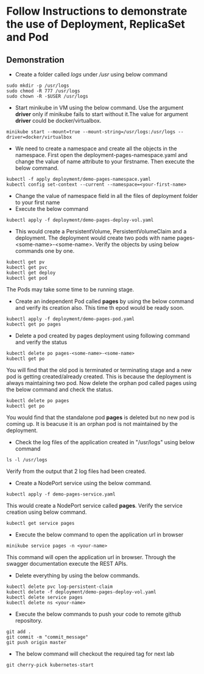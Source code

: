 # Follow Instructions to demonstrate the use of Deployment, ReplicaSet and Pod

## Demonstration
- Create a folder called *logs* under */usr* using below command
```shell script
sudo mkdir -p /usr/logs
sudo chmod -R 777 /usr/logs
sudo chown -R -$USER /usr/logs
```
- Start minikube in VM using the below command. Use the argument **driver** only if minikube fails to start without it.The value for argument **driver** could be docker/virtualbox. 
```shell script
minikube start --mount=true --mount-string=/usr/logs:/usr/logs --driver=docker/virtualbox
```
- We need to create a namespace and create all the objects in the namespace. First open the deployment-pages-namespace.yaml and change the value of name attribute to your firstname. Then execute the below command.
```shell script
kubectl -f apply deployment/demo-pages-namespace.yaml
kubectl config set-context --current --namespace=<your-first-name>
```
- Change the value of namespace field in all the files of deployment folder to your first name
- Execute the below command
```shell script
kubectl apply -f deployment/demo-pages-deploy-vol.yaml
```
- This would create a PersistentVolume, PersistentVolumeClaim and a deployment. The deployment would create two pods with name pages-\<some-name>-\<some-name>. Verify the objects by using below commands one by one.
```shell script
kubectl get pv
kubectl get pvc
kubectl get deploy
kubectl get pod
```
The Pods may take some time to be running stage.
- Create an independent Pod called **pages** by using the below command and verify its creation also. This time th epod would be ready soon.
```shell script
kubectl apply -f deployment/demo-pages-pod.yaml
kubectl get po pages
``` 
- Delete a pod created by pages deployment using following command and verify the status
```shell script
kubectl delete po pages-<some-name>-<some-name>
kubectl get po
```
You will find that the old pod is terminated or terminating stage and a new pod is getting created/already created. This is because the deployment is always maintaining two pod.
Now delete the orphan pod called pages using the below command and check the status.
```shell script
kubectl delete po pages
kubectl get po
```
You would find that the standalone pod **pages** is deleted but no new pod is coming up. It is beacuse it is an orphan pod is not maintained by the deployment.
- Check the log files of the application created in "/usr/logs" using below command
```shell script
ls -l /usr/logs
```
Verify from the output that 2 log files had been created.
- Create a NodePort service using the below command.
```shell script
kubectl apply -f demo-pages-service.yaml
```
This would create a NodePort service called **pages**. Verify the service creation using below command.
```shell script
kubectl get service pages
```
- Execute the below command to open the application url in browser
```shell script
minikube service pages -n <your-name>
```
This command will open the application url in browser. Through the swagger documentation execute the REST APIs.
- Delete everything by using the below commands.
```shell script
kubectl delete pvc log-persistent-claim
kubectl delete -f deployment/demo-pages-deploy-vol.yaml
kubectl delete service pages
kubectl delete ns <your-name>
```
- Execute the below commands to push your code to remote github repository.
```shell script
git add .
git commit -m "commit_message"
git push origin master 
```
- The below command will checkout the required tag for next lab
```shell script
git cherry-pick kubernetes-start 
```